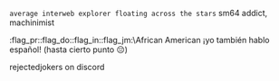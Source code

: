 ``average interweb explorer floating across the stars``
sm64 addict, machinimist

:flag_pr::flag_do::flag_in::flag_jm:\African American
¡yo también hablo español! (hasta cierto punto :pensive:)

rejectedjokers on discord
